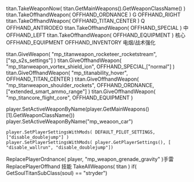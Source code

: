titan.TakeWeaponNow( titan.GetMainWeapons().GetWeaponClassName() )
titan.TakeOffhandWeapon( OFFHAND_ORDNANCE )	G	OFFHAND_RIGHT
titan.TakeOffhandWeapon( OFFHAND_TITAN_CENTER )	Q	OFFHAND_ANTIRODEO
titan.TakeOffhandWeapon( OFFHAND_SPECIAL )	中	OFFHAND_LEFT
titan.TakeOffhandWeapon( OFFHAND_EQUIPMENT )	核心	OFFHAND_EQUIPMENT
OFFHAND_INVENTORY 电烟/战术强化

titan.GiveWeapon( "mp_titanweapon_rocketeer_rocketstream",["sp_s2s_settings"] )
titan.GiveOffhandWeapon( "mp_titanweapon_vortex_shield_ion", OFFHAND_SPECIAL,["normal"] )
titan.GiveOffhandWeapon( "mp_titanability_hover", OFFHAND_TITAN_CENTER )
titan.GiveOffhandWeapon( "mp_titanweapon_shoulder_rockets", OFFHAND_ORDNANCE,["extended_smart_ammo_range"] )
titan.GiveOffhandWeapon( "mp_titancore_flight_core", OFFHAND_EQUIPMENT )



player.SetActiveWeaponByName(player.GetMainWeapons()[1].GetWeaponClassName())
player.SetActiveWeaponByName("mp_weaoon_car")

	player.SetPlayerSettingsWithMods( DEFAULT_PILOT_SETTINGS, ["disable_doublejump"] )
	player.SetPlayerSettingsWithMods( player.GetPlayerSettings(), [ "disable_wallrun", "disable_doublejump"])
ReplacePlayerOrdnance( player, "mp_weapon_grenade_gravity" )手雷
ReplacePlayerOffhand 技能
TakeAllWeapons( titan ) 
if( GetSoulTitanSubClass(soul) == "stryder")
